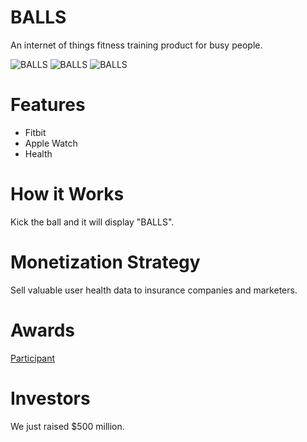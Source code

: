 # BALLS

An internet of things fitness training product for busy people. 

![BALLS](balls1.gif)
![BALLS](balls2.gif)
![BALLS](balls3.gif)

# Features

* Fitbit
* Apple Watch
* Health

# How it Works

Kick the ball and it will display "BALLS".

# Monetization Strategy

Sell valuable user health data to insurance companies and marketers.

# Awards

[Participant](https://stupidhackathon.github.io/)

# Investors

We just raised $500 million.
